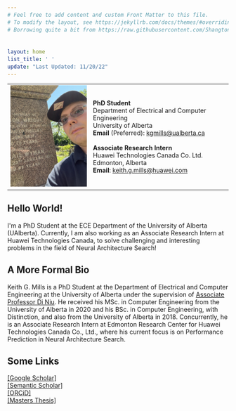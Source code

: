 ```yaml
---
# Feel free to add content and custom Front Matter to this file.
# To modify the layout, see https://jekyllrb.com/docs/themes/#overriding-theme-defaults
# Borrowing quite a bit from https://raw.githubusercontent.com/ShangtongZhang/ShangtongZhang.github.io/master/index.md


layout: home
list_title: ' '
update: "Last Updated: 11/20/22"
---
```



<table class="personal-info">
    <tbody>
        <tr>
        <td>
            <img src="/assets/philemon_wright_tombstone.jpg" width="225" title="July 2nd, '22: Taking a selfie next to the tombstone of Philemon Wright, my 6th Great Grandfather and the founder of Wright's Town, later renamed as Hull, and now known as Gatineau, Quebec.">
        </td>
        <td>
            <p>
                <b>PhD Student</b><br>
                Department of Electrical and Computer Engineering <br>
                University of Alberta <br>
                <b>Email</b> (Preferred): <a href="kgmills@ualberta.ca">kgmills@ualberta.ca </a> <br>
                <br>
                <b>Associate Research Intern</b> <br>
                Huawei Technologies Canada Co. Ltd. <br>
                Edmonton, Alberta<br>
                <b>Email</b>: <a href="keith.g.mills@huawei.com">keith.g.mills@huawei.com </a> <br>
            </p>
        </td>
        </tr>
    </tbody>
</table>

## Hello World!
I'm a PhD Student at the ECE Department of the University of Alberta (UAlberta).
Currently, I am also working as an Associate Research
Intern at Huawei Technologies Canada, to solve challenging and interesting problems in the field
of Neural Architecture Search!

## A More Formal Bio
Keith G. Mills is a PhD Student at the Department of Electrical and Computer
Engineering at the University of Alberta under the supervision of
<a href="https://sites.ualberta.ca/~dniu/Homepage/Home.html">Associate
Professor Di Niu</a>. He received his MSc. in Computer Engineering from the
University of Alberta in 2020 and his BSc. in Computer Engineering, with
Distinction, and also from the University of Alberta in 2018. Concurrently, he
is an Associate Research Intern at Edmonton Research Center for Huawei
Technologies Canada Co., Ltd., where his current focus is on Performance
Prediction in Neural Architecture Search.

## Some Links
[[Google Scholar]](https://scholar.google.ca/citations?user=CBOD_ngAAAAJ&hl=en&oi=ao)<br>
[[Semantic Scholar]](https://www.semanticscholar.org/author/Keith-G.-Mills/2066263931)<br>
[[ORCiD]](https://orcid.org/0000-0001-6054-1798)<br>
[[Masters Thesis]](https://era.library.ualberta.ca/items/b3759c2a-c5ff-470a-9b66-09f2efbd8263)<br>
